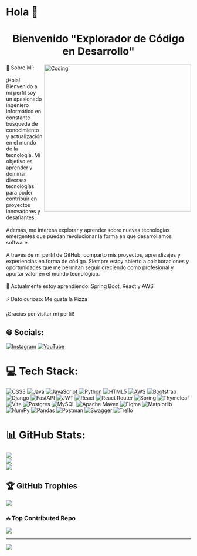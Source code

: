 # Hola 👋
<h1 align="center" >Bienvenido "Explorador de Código en Desarrollo" </h1>

<img align="right" alt="Coding" width="400" src="https://cdn.dribbble.com/users/1162077/screenshots/3848914/programmer.gif">
💫 Sobre Mí:
<br><br>¡Hola! Bienvenido a mi perfil soy  un apasionado ingeniero informático en constante búsqueda de conocimiento y actualización en el mundo de la tecnología. Mi objetivo es aprender y dominar diversas tecnologías para poder contribuir en proyectos innovadores y desafiantes.<br><br> Además, me interesa explorar y aprender sobre nuevas tecnologías emergentes que puedan revolucionar la forma en que desarrollamos software.<br><br>A través de mi perfil de GitHub, comparto mis proyectos, aprendizajes y experiencias en forma de código. Siempre estoy abierto a colaboraciones y oportunidades que me permitan seguir creciendo como profesional y aportar valor en el mundo tecnológico.<br><br>🌱 Actualmente estoy aprendiendo: Spring Boot, React y AWS<br><br>⚡ Dato curioso: Me gusta la Pizza<br><br>¡Gracias por visitar mi perfil!<br>


## 🌐 Socials:
[![Instagram](https://img.shields.io/badge/Instagram-%23E4405F.svg?logo=Instagram&logoColor=white)](https://instagram.com/Proximamente) [![YouTube](https://img.shields.io/badge/YouTube-%23FF0000.svg?logo=YouTube&logoColor=white)](https://youtube.com/@Proximamente) 

# 💻 Tech Stack:
![CSS3](https://img.shields.io/badge/css3-%231572B6.svg?style=for-the-badge&logo=css3&logoColor=white) ![Java](https://img.shields.io/badge/java-%23ED8B00.svg?style=for-the-badge&logo=openjdk&logoColor=white) ![JavaScript](https://img.shields.io/badge/javascript-%23323330.svg?style=for-the-badge&logo=javascript&logoColor=%23F7DF1E) ![Python](https://img.shields.io/badge/python-3670A0?style=for-the-badge&logo=python&logoColor=ffdd54) ![HTML5](https://img.shields.io/badge/html5-%23E34F26.svg?style=for-the-badge&logo=html5&logoColor=white) ![AWS](https://img.shields.io/badge/AWS-%23FF9900.svg?style=for-the-badge&logo=amazon-aws&logoColor=white) ![Bootstrap](https://img.shields.io/badge/bootstrap-%238511FA.svg?style=for-the-badge&logo=bootstrap&logoColor=white) ![Django](https://img.shields.io/badge/django-%23092E20.svg?style=for-the-badge&logo=django&logoColor=white) ![FastAPI](https://img.shields.io/badge/FastAPI-005571?style=for-the-badge&logo=fastapi) ![JWT](https://img.shields.io/badge/JWT-black?style=for-the-badge&logo=JSON%20web%20tokens) ![React](https://img.shields.io/badge/react-%2320232a.svg?style=for-the-badge&logo=react&logoColor=%2361DAFB) ![React Router](https://img.shields.io/badge/React_Router-CA4245?style=for-the-badge&logo=react-router&logoColor=white) ![Spring](https://img.shields.io/badge/spring-%236DB33F.svg?style=for-the-badge&logo=spring&logoColor=white) ![Thymeleaf](https://img.shields.io/badge/Thymeleaf-%23005C0F.svg?style=for-the-badge&logo=Thymeleaf&logoColor=white) ![Vite](https://img.shields.io/badge/vite-%23646CFF.svg?style=for-the-badge&logo=vite&logoColor=white) ![Postgres](https://img.shields.io/badge/postgres-%23316192.svg?style=for-the-badge&logo=postgresql&logoColor=white) ![MySQL](https://img.shields.io/badge/mysql-%2300000f.svg?style=for-the-badge&logo=mysql&logoColor=white) ![Apache Maven](https://img.shields.io/badge/Apache%20Maven-C71A36?style=for-the-badge&logo=Apache%20Maven&logoColor=white) ![Figma](https://img.shields.io/badge/figma-%23F24E1E.svg?style=for-the-badge&logo=figma&logoColor=white) ![Matplotlib](https://img.shields.io/badge/Matplotlib-%23ffffff.svg?style=for-the-badge&logo=Matplotlib&logoColor=black) ![NumPy](https://img.shields.io/badge/numpy-%23013243.svg?style=for-the-badge&logo=numpy&logoColor=white) ![Pandas](https://img.shields.io/badge/pandas-%23150458.svg?style=for-the-badge&logo=pandas&logoColor=white) ![Postman](https://img.shields.io/badge/Postman-FF6C37?style=for-the-badge&logo=postman&logoColor=white) ![Swagger](https://img.shields.io/badge/-Swagger-%23Clojure?style=for-the-badge&logo=swagger&logoColor=white) ![Trello](https://img.shields.io/badge/Trello-%23026AA7.svg?style=for-the-badge&logo=Trello&logoColor=white)
# 📊 GitHub Stats:
![](https://github-readme-stats.vercel.app/api?username=DevCodeExplorer-7&theme=dark&hide_border=false&include_all_commits=false&count_private=false)<br/>
![](https://github-readme-streak-stats.herokuapp.com/?user=DevCodeExplorer-7&theme=dark&hide_border=false)<br/>
![](https://github-readme-stats.vercel.app/api/top-langs/?username=DevCodeExplorer-7&theme=dark&hide_border=false&include_all_commits=false&count_private=false&layout=compact)

## 🏆 GitHub Trophies
![](https://github-profile-trophy.vercel.app/?username=DevCodeExplorer-7&theme=radical&no-frame=true&no-bg=false&margin-w=4)

### 🔝 Top Contributed Repo
![](https://github-contributor-stats.vercel.app/api?username=DevCodeExplorer-7&limit=5&theme=radical&combine_all_yearly_contributions=true)

---
[![](https://visitcount.itsvg.in/api?id=DevCodeExplorer-7&icon=0&color=0)](https://visitcount.itsvg.in)

<!-- Proudly created with GPRM ( https://gprm.itsvg.in ) -->
